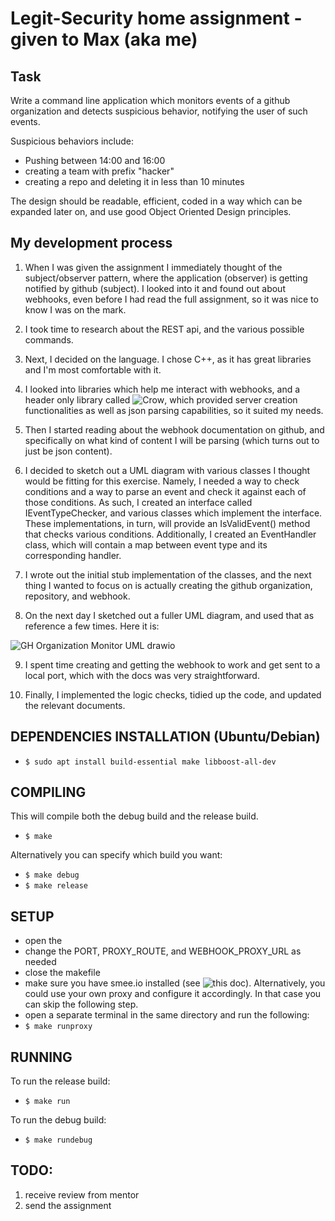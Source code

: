 # Legit-Security home assignment - given to Max (aka me)

## Task
Write a command line application which monitors events of a github organization and detects suspicious behavior, notifying the user of such events.

Suspicious behaviors include:
- Pushing between 14:00 and 16:00
- creating a team with prefix "hacker"
- creating a repo and deleting it in less than 10 minutes

The design should be readable, efficient, coded in a way which can be expanded later on, and use good Object Oriented Design principles.

## My development process

1. When I was given the assignment I immediately thought of the subject/observer pattern, where the application (observer) is getting notified by github (subject). I looked into it and found out about webhooks, even before I had read the full assignment, so it was nice to know I was on the mark.

2. I took time to research about the REST api, and the various possible commands.

3. Next, I decided on the language. I chose C++, as it has great libraries and I'm most comfortable with it.

4. I looked into libraries which help me interact with webhooks, and a header only library called ![Crow](https://crowcpp.org/master/), which provided server creation functionalities as well as json parsing capabilities, so it suited my needs.

5. Then I started reading about the webhook documentation on github, and specifically on what kind of content I will be parsing (which turns out to just be json content).

6. I decided to sketch out a UML diagram with various classes I thought would be fitting for this exercise. Namely, I needed a way to check conditions and a way to parse an event and check it against each of those conditions. As such, I created an interface called IEventTypeChecker, and various classes which implement the interface. These implementations, in turn, will provide an IsValidEvent() method that checks various conditions. Additionally, I created an EventHandler class, which will contain a map between event type and its corresponding handler.

7. I wrote out the initial stub implementation of the classes, and the next thing I wanted to focus on is actually creating the github organization, repository, and webhook. 

8. On the next day I sketched out a fuller UML diagram, and used that as reference a few times. Here it is:

![GH Organization Monitor UML drawio](https://github.com/SystemGlitch101/gh_organization_activity_monitor/assets/59316055/0306e85d-9818-4e94-ae1a-1e64c3d1751d)

9. I spent time creating and getting the webhook to work and get sent to a local port, which with the docs was very straightforward.

10. Finally, I implemented the logic checks, tidied up the code, and updated the relevant documents.

## DEPENDENCIES INSTALLATION (Ubuntu/Debian)

- `$ sudo apt install build-essential make libboost-all-dev`


## COMPILING

This will compile both the debug build and the release build.
- `$ make`

Alternatively you can specify which build you want:
- `$ make debug`
- `$ make release`


## SETUP
- open the
- change the PORT, PROXY_ROUTE, and WEBHOOK_PROXY_URL as needed
- close the makefile
- make sure you have smee.io installed (see ![this doc](https://docs.github.com/en/enterprise-cloud@latest/apps/creating-github-apps/writing-code-for-a-github-app/quickstart)). Alternatively, you could use your own proxy and configure it accordingly. In that case you can skip the following step.
- open a separate terminal in the same directory and run the following:
- `$ make runproxy`

## RUNNING
To run the release build:
- `$ make run`

To run the debug build:
- `$ make rundebug`

## TODO:
1. receive review from mentor
2. send the assignment
